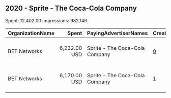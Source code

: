 ## 2020 - Sprite - The Coca-Cola Company 
Spent: 12,402.00
Impressions: 982,146

|OrganizationName|Spent|PayingAdvertiserNames|CreativeUrls|Impressions|Genders|AgeBrackets|CountryCodes|BillingAddresses|CandidateBallotInformation|
|:---|---:|:---|:---|---:|:---|:---|:---|:---|:---|
|BET Networks|6,232.00 USD|Sprite - The Coca-Cola Company|[0](https://www.snap.com/political-ads/asset/d1020c6507be1502efef11a01c87f0b0f611482df893c31e81b837db7d1f8dfa?mediaType=mp4)|493,466||18+|united states|"1540 Broadway, Floor 27,New York,10036,US"|Sprite Coca Cola Create Your Future|
|BET Networks|6,170.00 USD|Sprite - The Coca-Cola Company|[1](https://www.snap.com/political-ads/asset/3e2b8820e7b2e9fc33657fb99d0bb6f649f406670addd61819cae38538e8046e?mediaType=mp4)|488,680||18+|united states|"1540 Broadway, Floor 27,New York,10036,US"|Sprite Coca Cola Create Your Future|
